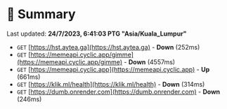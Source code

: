 # 📖 Summary
Last updated: **24/7/2023, 6:41:03 PTG "Asia/Kuala_Lumpur"**

- `GET` [https://hst.aytea.ga](https://hst.aytea.ga) - **Down** (252ms)
- `GET` [https://memeapi.cyclic.app/gimme](https://memeapi.cyclic.app/gimme) - **Down** (4557ms)
- `GET` [https://memeapi.cyclic.app](https://memeapi.cyclic.app) - **Up** (661ms)
- `GET` [https://klik.ml/health](https://klik.ml/health) - **Down** (314ms)
- `GET` [https://dumb.onrender.com](https://dumb.onrender.com) - **Down** (246ms)
